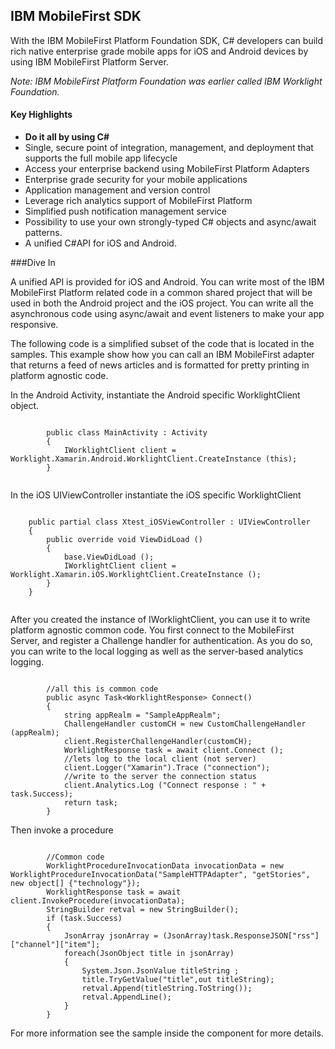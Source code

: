 ## IBM MobileFirst SDK

With the IBM MobileFirst Platform Foundation SDK, C# developers can build rich native enterprise grade mobile apps for iOS and Android devices by using IBM MobileFirst Platform Server.

*Note:  IBM MobileFirst Platform Foundation was earlier called IBM Worklight Foundation.*

#### Key Highlights
* **Do it all by using C#**
* Single, secure point of integration, management, and deployment that supports the full mobile app lifecycle
* Access your enterprise backend using MobileFirst Platform Adapters
* Enterprise grade security for your mobile applications
* Application management and version control
* Leverage rich analytics support of MobileFirst Platform
* Simplified push notification management service
* Possibility to use your own strongly-typed C# objects and async/await patterns.
* A unified C#API for iOS and Android.

###Dive In

A unified API is provided for iOS and Android. You can write most of the IBM MobileFirst Platform related code in a common shared project that will be used in both the Android project and the iOS project. You can write all the asynchronous code using async/await and event listeners to make your app responsive.

The following code is a simplified subset of the code that is located in the samples. This example show how you can call an IBM MobileFirst adapter that returns a feed of news articles and is formatted for pretty printing in platform agnostic code.

In the Android Activity, instantiate the Android specific     WorklightClient object.

```
		
		public class MainActivity : Activity
		{
			IWorklightClient client = Worklight.Xamarin.Android.WorklightClient.CreateInstance (this);
		}
	
```

In the iOS UIViewController instantiate the iOS specific WorklightClient

```
	
	public partial class Xtest_iOSViewController : UIViewController
	{
		public override void ViewDidLoad ()
		{
			base.ViewDidLoad ();
			IWorklightClient client =  Worklight.Xamarin.iOS.WorklightClient.CreateInstance ();
		}
	}
	
```

After you created the instance of IWorklightClient, you can use it to write platform agnostic common code. You first connect to the MobileFirst Server, and register a Challenge handler for authentication. As you do so, you can write to the local logging as well as the server-based analytics logging.

```

		//all this is common code
		public async Task<WorklightResponse> Connect()
 		{
 			string appRealm = "SampleAppRealm";
			ChallengeHandler customCH = new CustomChallengeHandler (appRealm);
			client.RegisterChallengeHandler(customCH);
			WorklightResponse task = await client.Connect ();
			//lets log to the local client (not server)
			client.Logger("Xamarin").Trace ("connection");
			//write to the server the connection status
			client.Analytics.Log ("Connect response : " + task.Success);
			return task;
		}

```

Then invoke a procedure 

```
		
		//Common code
		WorklightProcedureInvocationData invocationData = new WorklightProcedureInvocationData("SampleHTTPAdapter", "getStories", new object[] {"technology"});
		WorklightResponse task = await client.InvokeProcedure(invocationData);
		StringBuilder retval = new StringBuilder();
		if (task.Success)
		{
			JsonArray jsonArray = (JsonArray)task.ResponseJSON["rss"]["channel"]["item"];
			foreach(JsonObject title in jsonArray)
			{
				System.Json.JsonValue titleString ;
				title.TryGetValue("title",out titleString);
				retval.Append(titleString.ToString());
				retval.AppendLine();
			}
		}
```

For more information see the sample inside the component for more details. 

